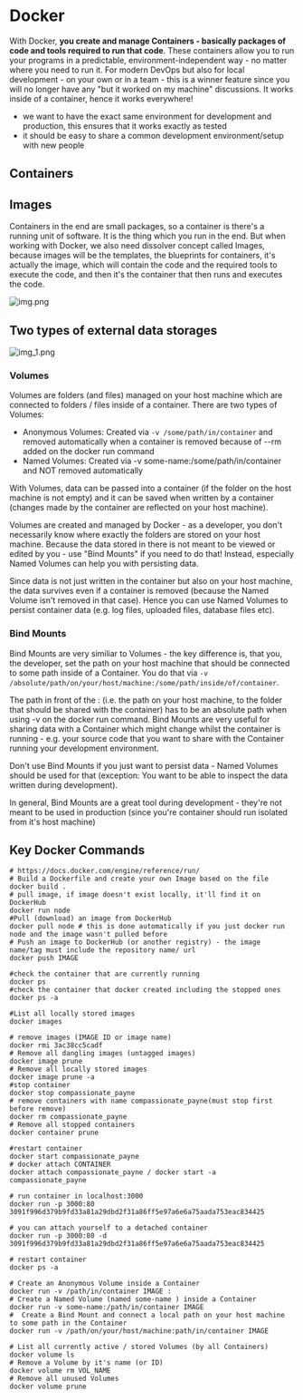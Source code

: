 # Docker

With Docker, **you create and manage Containers - basically packages of code and tools required to run that code**. These containers allow you to run your programs in a predictable, environment-independent way - no matter where you need to run it. For modern DevOps but also for local development - on your own or in a team - this is a winner feature since you will no longer have any "but it worked on my machine" discussions. It works inside of a container, hence it works everywhere!

- we want to have the exact same environment for development and production, this ensures that it works exactly as tested
- it should be easy to share a common development environment/setup with new people

## Containers

## Images

Containers in the end are small packages, so a container is there's a running unit of software. It is the thing which you run in the end. But when working with Docker, we also need dissolver concept called Images, because images will be the templates, the blueprints for containers, it's actually the image, which will contain the code and the required tools to execute the code, and then it's the container that then runs and executes the code.

![img.png](../Docker_Kubernetes/img.png)

## Two types of external data storages

![img_1.png](../Docker_Kubernetes/img_1.png)

### Volumes

Volumes are folders (and files) managed on your host machine which are connected to folders /
files inside of a container.
There are two types of Volumes:
- Anonymous Volumes: Created via `-v /some/path/in/container` and removed
automatically when a container is removed because of --rm added on the docker run
command
- Named Volumes: Created via -v some-name:/some/path/in/container and NOT
removed automatically

With Volumes, data can be passed into a container (if the folder on the host machine is not
empty) and it can be saved when written by a container (changes made by the container are
reflected on your host machine).

Volumes are created and managed by Docker - as a developer, you don't necessarily know
where exactly the folders are stored on your host machine. Because the data stored in there is
not meant to be viewed or edited by you - use "Bind Mounts" if you need to do that!
Instead, especially Named Volumes can help you with persisting data.

Since data is not just written in the container but also on your host machine, the data survives
even if a container is removed (because the Named Volume isn't removed in that case). Hence
you can use Named Volumes to persist container data (e.g. log files, uploaded files, database files
etc).

### Bind Mounts

Bind Mounts are very similiar to Volumes - the key difference is, that you, the developer, set the
path on your host machine that should be connected to some path inside of a Container.
You do that via `-v /absolute/path/on/your/host/machine:/some/path/inside/of/container`.

The path in front of the : (i.e. the path on your host machine, to the folder that should be shared
with the container) has to be an absolute path when using -v on the docker run command.
Bind Mounts are very useful for sharing data with a Container which might change whilst the
container is running - e.g. your source code that you want to share with the Container running
your development environment.

Don't use Bind Mounts if you just want to persist data - Named Volumes should be used for
that (exception: You want to be able to inspect the data written during development).

In general, Bind Mounts are a great tool during development - they're not meant to be used in
production (since you're container should run isolated from it's host machine)


## Key Docker Commands
```
# https://docs.docker.com/engine/reference/run/
# Build a Dockerfile and create your own Image based on the file
docker build .
# pull image, if image doesn't exist locally, it'll find it on DockerHub
docker run node
#Pull (download) an image from DockerHub
docker pull node # this is done automatically if you just docker run node and the image wasn't pulled before
# Push an image to DockerHub (or another registry) - the image name/tag must include the repository name/ url
docker push IMAGE

#check the container that are currently running
docker ps
#check the container that docker created including the stopped ones
docker ps -a

#List all locally stored images
docker images

# remove images (IMAGE ID or image name)
docker rmi 3ac38cc5cadf
# Remove all dangling images (untagged images)
docker image prune 
# Remove all locally stored images
docker image prune -a 
#stop container
docker stop compassionate_payne
# remove containers with name compassionate_payne(must stop first before remove)
docker rm compassionate_payne
# Remove all stopped containers
docker container prune 

#restart container
docker start compassionate_payne
# docker attach CONTAINER
docker attach compassionate_payne / docker start -a compassionate_payne

# run container in localhost:3000
docker run -p 3000:80 3091f996d379b9fd33a81a29dbd2f31a86ff5e97a6e6a75aada753eac834425

# you can attach yourself to a detached container 
docker run -p 3000:80 -d 3091f996d379b9fd33a81a29dbd2f31a86ff5e97a6e6a75aada753eac834425

# restart container
docker ps -a

# Create an Anonymous Volume inside a Container
docker run -v /path/in/container IMAGE :
# Create a Named Volume (named some-name ) inside a Container
docker run -v some-name:/path/in/container IMAGE
#  Create a Bind Mount and connect a local path on your host machine to some path in the Container
docker run -v /path/on/your/host/machine:path/in/container IMAGE

# List all currently active / stored Volumes (by all Containers)
docker volume ls
# Remove a Volume by it's name (or ID)
docker volume rm VOL_NAME
# Remove all unused Volumes
docker volume prune
```

